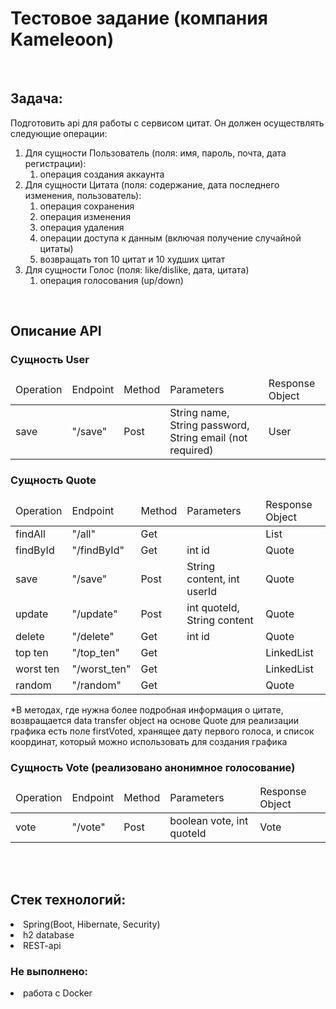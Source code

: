 <h1>
Тестовое задание (компания Kameleoon)
</h1>
</br>
<h2>
  Задача:
</h2>
Подготовить api для работы с сервисом цитат. Он должен осуществлять следующие операции:
<ol>
  <li>
    Для сущности Пользователь (поля: имя, пароль, почта, дата регистрации):
    <ol>
      <li>
        операция создания аккаунта
      </li>
    </ol>
  </li>
  <li>
    Для сущности Цитата (поля: содержание, дата последнего изменения, пользователь):
    <ol>
      <li>
        операция сохранения
      </li>
      <li>
        операция изменения
      </li>
      <li>
        операция удаления
      </li>
      <li>
        операции доступа к данным (включая получение случайной цитаты)
      </li>
      <li>
        возвращать топ 10 цитат и 10 худших цитат
      </li>
    </ol>
  </li>
  <li>
    Для сущности Голос (поля: like/dislike, дата, цитата)
    <ol>
      <li>
        операция голосования (up/down)
      </li>
    </ol>
  </li>
</ol>
</br>
<h2>Описание API</h2>
<h3>Сущность User</h3>
<table>
  <thead>
    <td>Operation</td>
    <td>Endpoint</td>
    <td>Method</td>
    <td>Parameters</td>
    <td>Response Object</td>
  </thead>
  <tr>
    <td>save</td>
    <td>"/save"</td>
    <td>Post</td>
    <td>String name, String password, String email (not required)</td>
    <td>User</td>
  </tr>
</table>
<h3>Сущность Quote</h3>
<table>
  <thead>
    <td>Operation</td>
    <td>Endpoint</td>
    <td>Method</td>
    <td>Parameters</td>
    <td>Response Object</td>
  </thead>
  <tr>
    <td>findAll</td>
    <td>"/all"</td>
    <td>Get</td>
    <td></td>
    <td>List<Quote></td>
  </tr>
  <tr>
    <td>findById</td>
    <td>"/findById"</td>
    <td>Get</td>
    <td>int id</td>
    <td>Quote</td>
  </tr>
  <tr>
    <td>save</td>
    <td>"/save"</td>
    <td>Post</td>
    <td>String content, int userId</td>
    <td>Quote</td>
  </tr>
  <tr>
    <td>update</td>
    <td>"/update"</td>
    <td>Post</td>
    <td>int quoteId, String content</td>
    <td>Quote</td>
  </tr>
  <tr>
    <td>delete</td>
    <td>"/delete"</td>
    <td>Get</td>
    <td>int id</td>
    <td>Quote</td>
  </tr>
  <tr>
    <td>top ten</td>
    <td>"/top_ten"</td>
    <td>Get</td>
    <td></td>
    <td>LinkedList<QuoteDTO></td>
  </tr>
  <tr>
    <td>worst ten</td>
    <td>"/worst_ten"</td>
    <td>Get</td>
    <td></td>
    <td>LinkedList<QuoteDTO></td>
  </tr>
  <tr>
    <td>random</td>
    <td>"/random"</td>
    <td>Get</td>
    <td></td>
    <td>Quote</td>
  </tr>
</table>

<p>
*В методах, где нужна более подробная информация о цитате, возвращается data transfer object на основе Quote
  для реализации графика есть поле firstVoted, хранящее дату первого голоса, и список координат, который можно
  использовать для создания графика
</p>

<h3>Сущность Vote (реализовано анонимное голосование)</h3>
<table>
  <thead>
    <td>Operation</td>
    <td>Endpoint</td>
    <td>Method</td>
    <td>Parameters</td>
    <td>Response Object</td>
  </thead>
  <tr>
    <td>vote</td>
    <td>"/vote"</td>
    <td>Post</td>
    <td>boolean vote, int quoteId</td>
    <td>Vote</td>
  </tr>
</table>

</br></br>

<h2>    
  Стек технологий:
</h2>
<lo>
  <li>Spring(Boot, Hibernate, Security)</li>
  <li>h2 database</li>
  <li>REST-api</li>
</lo>

<h3>Не выполнено:</h3>
<lo>
  <li>
    работа с Docker
  </li>
</lo>
